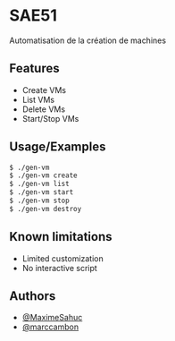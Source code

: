 
# SAE51

Automatisation de la création de machines

## Features

- Create VMs
- List VMs
- Delete VMs
- Start/Stop VMs

## Usage/Examples

```bash
$ ./gen-vm
$ ./gen-vm create
$ ./gen-vm list
$ ./gen-vm start
$ ./gen-vm stop
$ ./gen-vm destroy
```

## Known limitations

- Limited customization
- No interactive script

## Authors

- [@MaximeSahuc](https://github.com/MaximeSahuc)
- [@marccambon](https://github.com/marccambon)
